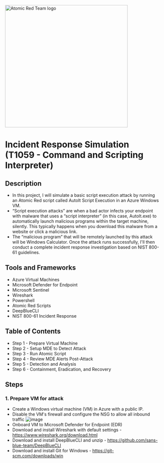 
<img width="400" src="https://github.com/user-attachments/assets/7eab7f34-ad1c-423d-93bb-3b66b8043ecb" alt="Atomic Red Team logo"/>

# Incident Response Simulation (T1059 - Command and Scripting Interpreter)

## Description
- In this project, I will simulate a basic script execution attack by running an Atomic Red script called AutoIt Script Execution in an Azure Windows VM.
- “Script execution attacks” are when a bad actor infects your endpoint with malware that uses a “script interpreter” (in this case, AutoIt.exe) to automatically launch malicious programs within the target machine, silently. This typically happens when you download this malware from a website or click a malicious link.
- The “malicious program” that will be remotely launched by this attack will be Windows Calculator. Once the attack runs successfully, I'll then conduct a complete incident response investigation based on NIST 800-61 guidelines.

## Tools and Frameworks
- Azure Virtual Machines
- Microsoft Defender for Endpoint
- Microsoft Sentinel
- Wireshark
- Powershell
- Atomic Red Scripts
- DeepBlueCLI
- NIST 800-61 Incident Response

## Table of Contents
- Step 1 - Prepare Virtual Machine
- Step 2 - Setup MDE to Detect Attack
- Step 3 - Run Atomic Script
- Step 4 - Review MDE Alerts Post-Attack
- Step 5 - Detection and Analysis
- Step 6 - Containment, Eradication, and Recovery

## Steps

### 1. Prepare VM for attack
- Create a Windows virtual machine (VM) in Azure with a public IP.
- Disable the VM's firewall and configure the NSG to allow all inbound traffic
  ![image](https://github.com/user-attachments/assets/8d2efd9f-5134-4e4b-9bc9-a746f0eab8fe)
- Onboard VM to Microsoft Defender for Endpoint (EDR)
- Download and install Wireshark with default settings - https://www.wireshark.org/download.html
- Download and install DeepBlueCLI and unzip - https://github.com/sans-blue-team/DeepBlueCLI
- Download and install Git for Windows - https://git-scm.com/downloads/win

